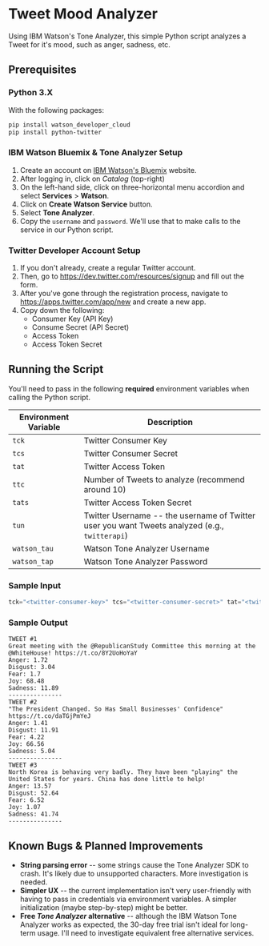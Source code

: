 # Tweet Mood Analyzer

Using IBM Watson's Tone Analyzer, this simple Python script analyzes a Tweet for it's mood, such as anger, sadness, etc.

## Prerequisites

### Python 3.X
With the following packages:
```bash
pip install watson_developer_cloud
pip install python-twitter
```

### IBM Watson Bluemix & Tone Analyzer Setup
1. Create an account on [IBM Watson's Bluemix](https://www.ibm.com/watson/developercloud/tone-analyzer.html) website.
2. After logging in, click on *Catalog* (top-right)
3. On the left-hand side, click on three-horizontal menu accordion and select **Services** > **Watson**.
4. Click on **Create Watson Service** button.
5. Select **Tone Analyzer**.
6. Copy the `username` and `password`. We'll use that to make calls to the service in our Python script.

### Twitter Developer Account Setup
1. If you don't already, create a regular Twitter account.
2. Then, go to https://dev.twitter.com/resources/signup and fill out the form.
3. After you've gone through the registration process, navigate to https://apps.twitter.com/app/new and create a new app.
4. Copy down the following:
	- Consumer Key (API Key)
	- Consume Secret (API Secret)
	- Access Token
	- Access Token Secret

## Running the Script

You'll need to pass in the following **required** environment variables when calling the Python script.

| Environment Variable 	| Description                                                                                    	|
|----------------------	|------------------------------------------------------------------------------------------------	|
| `tck`                	| Twitter Consumer Key                                                                           	|
| `tcs`                	| Twitter Consumer Secret                                                                        	|
| `tat`                	| Twitter Access Token                                                                           	|
| `ttc`                	| Number of Tweets to analyze (recommend around 10)                                              	|
| `tats`               	| Twitter Access Token Secret                                                                    	|
| `tun`                	| Twitter Username -- the username of Twitter user you want Tweets analyzed (e.g., `twitterapi`) 	|
| `watson_tau`         	| Watson Tone Analyzer Username                                                                  	|
| `watson_tap`         	| Watson Tone Analyzer Password                                                                  	|

### Sample Input
```python
tck="<twitter-consumer-key>" tcs="<twitter-consumer-secret>" tat="<twitter-access-token>" tats="twitter-access-token-secret" watson_tau="<tone-analyzer-username>" watson_tap="<tone-analyzer-password>" ttc=<tweet-count> tun=<twitter-username> python twitter-mood-analyzer.py
```

### Sample Output
```
TWEET #1
Great meeting with the @RepublicanStudy Committee this morning at the @WhiteHouse! https://t.co/8Y2UoHoYaY
Anger: 1.72
Disgust: 3.04
Fear: 1.7
Joy: 68.48
Sadness: 11.89
---------------
TWEET #2
"The President Changed. So Has Small Businesses' Confidence"
https://t.co/daTGjPmYeJ
Anger: 1.41
Disgust: 11.91
Fear: 4.22
Joy: 66.56
Sadness: 5.04
---------------
TWEET #3
North Korea is behaving very badly. They have been "playing" the United States for years. China has done little to help!
Anger: 13.57
Disgust: 52.64
Fear: 6.52
Joy: 1.07
Sadness: 41.74
---------------
```

## Known Bugs & Planned Improvements

 - **String parsing error** -- some strings cause the Tone Analyzer SDK to crash. It's likely due to unsupported characters. More investigation is needed.
 - **Simpler UX** -- the current implementation isn't very user-friendly with having to pass in credentials via environment variables. A simpler initialization (maybe step-by-step) might be better.
 - **Free *Tone Analyzer* alternative** -- although the IBM Watson Tone Analyzer works as expected, the 30-day free trial isn't ideal for long-term usage. I'll need to investigate equivalent free alternative services.
